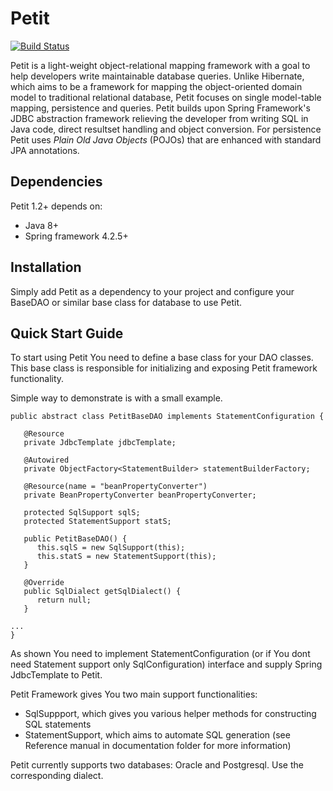Petit
=====
[![Build Status](https://travis-ci.org/nortal/petit.svg?branch=master)](https://travis-ci.org/nortal/petit)

Petit is a light-weight object-relational mapping framework with a goal to help developers write maintainable database queries. Unlike Hibernate, which aims to be a framework for mapping the object-oriented domain model to traditional relational database, Petit focuses on single model-table mapping, persistence and queries.
Petit builds upon Spring Framework's JDBC abstraction framework relieving the developer from writing SQL in Java code, direct resultset handling and object conversion. For persistence Petit uses <i>Plain Old Java Objects</i> (POJOs) that are enhanced with standard JPA annotations.

Dependencies
------------
Petit 1.2+ depends on:
- Java 8+
- Spring framework 4.2.5+

Installation
------------
Simply add Petit as a dependency to your project and configure your BaseDAO or similar base class for database to use Petit.

Quick Start Guide
-----------------
To start using Petit You need to define a base class for your DAO classes. This base class is responsible for initializing and exposing Petit framework functionality.

Simple way to demonstrate is with a small example.

	public abstract class PetitBaseDAO implements StatementConfiguration {
	
	   @Resource
	   private JdbcTemplate jdbcTemplate;
	   
	   @Autowired
	   private ObjectFactory<StatementBuilder> statementBuilderFactory;
	   
	   @Resource(name = "beanPropertyConverter")
	   private BeanPropertyConverter beanPropertyConverter;
	
	   protected SqlSupport sqlS;
	   protected StatementSupport statS;
	   
	   public PetitBaseDAO() {
	      this.sqlS = new SqlSupport(this);
	      this.statS = new StatementSupport(this);
	   }
	
	   @Override
	   public SqlDialect getSqlDialect() {
	      return null;
	   }
	
	...
	}

As shown You need to implement StatementConfiguration (or if You dont need Statement support only SqlConfiguration) interface and supply Spring JdbcTemplate to Petit. 

Petit Framework gives You two main support functionalities:
- SqlSuppport, which gives you various helper methods for constructing SQL statements
- StatementSupport, which aims to automate SQL generation (see Reference manual in documentation folder for more information)

Petit currently supports two databases: Oracle and Postgresql. Use the corresponding dialect.
 
